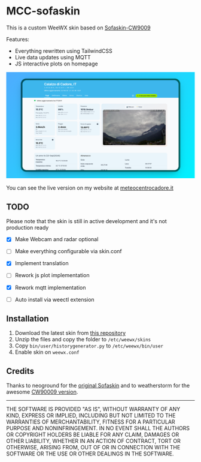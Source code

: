 # MCC-sofaskin

This is a custom WeeWX skin based on [Sofaskin-CW9009](https://github.com/weatherstorm/Sofaskin-CW9009)

Features:

- Everything rewritten using TailwindCSS
- Live data updates using MQTT
- JS interactive plots on homepage

![homepage_screenshot](screenshot.png)

You can see the live version on my website at [meteocentrocadore.it](https://meteocentrocadore.it)

## TODO
Please note that the skin is still in active development and it's not production ready

- [x] Make Webcam and radar optional
- [ ] Make everything configurable via skin.conf
- [x] Implement translation
- [ ] Rework js plot implementation
- [x] Rework mqtt implementation
- [ ] Auto install via weectl extension


## Installation

1. Download the latest skin from [this repository](https://github.com/NikoFresh/MCC-sofaskin/archive/master.zip)
2. Unzip the files and copy the folder to `/etc/weewx/skins`
3. Copy `bin/user/historygenerator.py` to `/etc/weewx/bin/user`
4. Enable skin on `weewx.conf`

## Credits

Thanks to neoground for the [original Sofaskin](https://neoground.com/projects/sofaskin?lang=en) and to weatherstorm for the awesome [CW90009 version](https://github.com/weatherstorm/Sofaskin-CW9009).

---

THE SOFTWARE IS PROVIDED "AS IS", WITHOUT WARRANTY OF ANY KIND, EXPRESS OR
IMPLIED, INCLUDING BUT NOT LIMITED TO THE WARRANTIES OF MERCHANTABILITY,
FITNESS FOR A PARTICULAR PURPOSE AND NONINFRINGEMENT. IN NO EVENT SHALL THE
AUTHORS OR COPYRIGHT HOLDERS BE LIABLE FOR ANY CLAIM, DAMAGES OR OTHER
LIABILITY, WHETHER IN AN ACTION OF CONTRACT, TORT OR OTHERWISE, ARISING FROM,
OUT OF OR IN CONNECTION WITH THE SOFTWARE OR THE USE OR OTHER DEALINGS IN THE
SOFTWARE.
